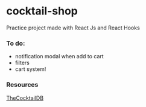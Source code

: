 # cocktail-shop
Practice project made with React Js and React Hooks

### To do:
- notification modal when add to cart
- filters
- cart system!

### Resources
[TheCocktailDB](https://www.thecocktaildb.com/)
